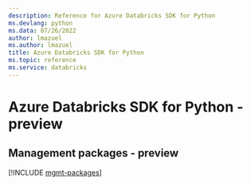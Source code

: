 ```yaml
---
description: Reference for Azure Databricks SDK for Python
ms.devlang: python
ms.data: 07/26/2022
author: lmazuel
ms.author: lmazuel
title: Azure Databricks SDK for Python
ms.topic: reference
ms.service: databricks
---
```

# Azure Databricks SDK for Python - preview

## Management packages - preview
[!INCLUDE [mgmt-packages](databricks-mgmt-index.md)]